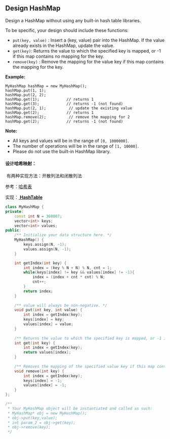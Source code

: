 ## Design HashMap

Design a HashMap without using any built-in hash table libraries.

To be specific, your design should include these functions:

- `put(key, value)` : Insert a (key, value) pair into the HashMap. If the value already exists in the HashMap, update the value.
- `get(key)`: Returns the value to which the specified key is mapped, or -1 if this map contains no mapping for the key.
- `remove(key)` : Remove the mapping for the value key if this map contains the mapping for the key.


**Example:**

```
MyHashMap hashMap = new MyHashMap();
hashMap.put(1, 1);          
hashMap.put(2, 2);         
hashMap.get(1);            // returns 1
hashMap.get(3);            // returns -1 (not found)
hashMap.put(2, 1);          // update the existing value
hashMap.get(2);            // returns 1 
hashMap.remove(2);          // remove the mapping for 2
hashMap.get(2);            // returns -1 (not found) 
```


**Note:**

- All keys and values will be in the range of `[0, 1000000]`.
- The number of operations will be in the range of `[1, 10000]`.
- Please do not use the built-in HashMap library.

#### 设计哈希映射：

​		有两种实现方法：开散列法和闭散列法

参考：[哈希表](https://oi-wiki.org/ds/hash/)

实现：[ **HashTable** ](https://github.com/WilliamWuLH/LeetCode/tree/master/Algorithm/HashTable)

```c++
class MyHashMap {
private:
    const int N = 360007;
    vector<int> keys;
    vector<int> values;
public:
    /** Initialize your data structure here. */
    MyHashMap() {
        keys.assign(N, -1);
        values.assign(N, -1);
    }

    int getIndex(int key) {
        int index = (key % N + N) % N, cnt = 1;
        while(keys[index] != key && values[index] != -1){
            index = (index + cnt * cnt) % N;
            cnt++;
        }
        return index;
    }
    
    /** value will always be non-negative. */
    void put(int key, int value) {
        int index = getIndex(key);
        keys[index] = key;
        values[index] = value;
    }
    
    /** Returns the value to which the specified key is mapped, or -1 if this map contains no mapping for the key */
    int get(int key) {
        int index = getIndex(key);
        return values[index];
    }
    
    /** Removes the mapping of the specified value key if this map contains a mapping for the key */
    void remove(int key) {
        int index = getIndex(key);
        keys[index] = -1;
        values[index] = -1;
    }
};

/**
 * Your MyHashMap object will be instantiated and called as such:
 * MyHashMap* obj = new MyHashMap();
 * obj->put(key,value);
 * int param_2 = obj->get(key);
 * obj->remove(key);
 */
```

